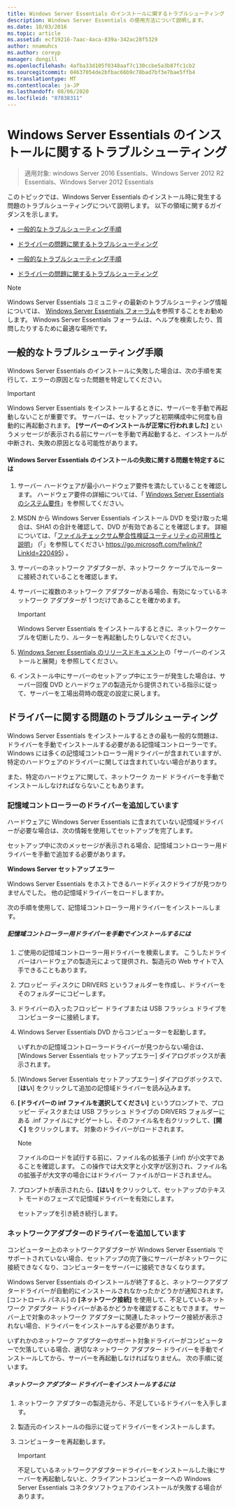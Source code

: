 ```yaml
---
title: Windows Server Essentials のインストールに関するトラブルシューティング
description: Windows Server Essentials の使用方法について説明します。
ms.date: 10/03/2016
ms.topic: article
ms.assetid: ecf19216-7aac-4aca-839a-342ac28f5329
author: nnamuhcs
ms.author: coreyp
manager: dongill
ms.openlocfilehash: 4afba33d105f0348aaf7c130ccbe5a3b87fc1cb2
ms.sourcegitcommit: 04637054de2bfbac66b9c78bad7bf3e7bae5ffb4
ms.translationtype: MT
ms.contentlocale: ja-JP
ms.lasthandoff: 08/06/2020
ms.locfileid: "87838311"
---
```

# <a name="troubleshoot-windows-server-essentials-installation"></a>Windows Server Essentials のインストールに関するトラブルシューティング

>適用対象: windows Server 2016 Essentials、Windows Server 2012 R2 Essentials、Windows Server 2012 Essentials

このトピックでは、Windows Server Essentials のインストール時に発生する問題のトラブルシューティングについて説明します。 以下の領域に関するガイダンスを示します。


-   [一般的なトラブルシューティング手順](Troubleshoot-Windows-Server-Essentials-installation.md#BKMK_GeneralTroubleshootingSteps)

-   [ドライバーの問題に関するトラブルシューティング](Troubleshoot-Windows-Server-Essentials-installation.md#BKMK_TroubleshootDrivers)

-   [一般的なトラブルシューティング手順](Troubleshoot-Windows-Server-Essentials-installation.md#BKMK_GeneralTroubleshootingSteps)

-   [ドライバーの問題に関するトラブルシューティング](Troubleshoot-Windows-Server-Essentials-installation.md#BKMK_TroubleshootDrivers)


> [!NOTE]
>  Windows Server Essentials コミュニティの最新のトラブルシューティング情報については、 [Windows Server Essentials フォーラム](/answers/topics/windows-server-essentials.html/threads)を参照することをお勧めします。 Windows Server Essentials フォーラムは、ヘルプを検索したり、質問したりするために最適な場所です。

##  <a name="general-troubleshooting-steps"></a><a name="BKMK_GeneralTroubleshootingSteps"></a>一般的なトラブルシューティング手順
 Windows Server Essentials のインストールに失敗した場合は、次の手順を実行して、エラーの原因となった問題を特定してください。

> [!IMPORTANT]
>  Windows Server Essentials をインストールするときに、サーバーを手動で再起動しないことが重要です。 サーバーは、セットアップと初期構成中に何度も自動的に再起動されます。 **[サーバーのインストールが正常に行われました]** というメッセージが表示される前にサーバーを手動で再起動すると、インストールが中断され、失敗の原因となる可能性があります。

#### <a name="to-identify-issues-in-a-failed-installation-of-windows-server-essentials"></a>Windows Server Essentials のインストールの失敗に関する問題を特定するには

1.  サーバー ハードウェアが最小ハードウェア要件を満たしていることを確認します。 ハードウェア要件の詳細については、「 [Windows Server Essentials のシステム要件](../get-started/system-requirements.md)」を参照してください。

2.  MSDN から Windows Server Essentials インストール DVD を受け取った場合は、SHA1 の合計を確認して、DVD が有効であることを確認します。 詳細については、「[ファイルチェックサム整合性検証ユーティリティの可用性と説明](https://go.microsoft.com/fwlink/?LinkId=220495)」 (「」を参照してください https://go.microsoft.com/fwlink/?LinkId=220495) 。

3.  サーバーのネットワーク アダプターが、ネットワーク ケーブルでルーターに接続されていることを確認します。

4.  サーバーに複数のネットワーク アダプターがある場合、有効になっているネットワーク アダプターが 1 つだけであることを確かめます。

    > [!IMPORTANT]
    >  Windows Server Essentials をインストールするときに、ネットワークケーブルを切断したり、ルーターを再起動したりしないでください。

5.  [Windows Server Essentials のリリースドキュメント](../get-started/release-notes.md)の「サーバーのインストールと展開」を参照してください。

6.  インストール中にサーバーのセットアップ中にエラーが発生した場合は、サーバー回復 DVD とハードウェアの製造元から提供されている指示に従って、サーバーを工場出荷時の既定の設定に戻します。

##  <a name="troubleshoot-driver-issues"></a><a name="BKMK_TroubleshootDrivers"></a>ドライバーに関する問題のトラブルシューティング
 Windows Server Essentials をインストールするときの最も一般的な問題は、ドライバーを手動でインストールする必要がある記憶域コントローラーです。 Windows には多くの記憶域コントローラー用ドライバーが含まれていますが、特定のハードウェアのドライバーに関しては含まれていない場合があります。

 また、特定のハードウェアに関して、ネットワーク カード ドライバーを手動でインストールしなければならないこともあります。

###  <a name="adding-drivers-for-storage-controllers"></a><a name="BKMK_StorageDrivers"></a>記憶域コントローラーのドライバーを追加しています
 ハードウェアに Windows Server Essentials に含まれていない記憶域ドライバーが必要な場合は、次の情報を使用してセットアップを完了します。

 セットアップ中に次のメッセージが表示される場合、記憶域コントローラー用ドライバーを手動で追加する必要があります。

 **Windows Server セットアップ エラー**

 Windows Server Essentials をホストできるハードディスクドライブが見つかりませんでした。 他の記憶域ドライバーをロードしますか。

 次の手順を使用して、記憶域コントローラー用ドライバーをインストールします。

##### <a name="to-manually-install-a-storage-controller-driver"></a>記憶域コントローラー用ドライバーを手動でインストールするには

1. ご使用の記憶域コントローラー用ドライバーを検索します。 こうしたドライバーはハードウェアの製造元によって提供され、製造元の Web サイトで入手できることもあります。

2. プロッピー ディスクに DRIVERS というフォルダーを作成し、ドライバーをそのフォルダーにコピーします。

3. ドライバーの入ったフロッピー ドライブまたは USB フラッシュ ドライブをコンピューターに接続します。

4. Windows Server Essentials DVD からコンピューターを起動します。

    いずれかの記憶域コントローラードライバーが見つからない場合は、[Windows Server Essentials セットアップエラー] ダイアログボックスが表示されます。

5. [Windows Server Essentials セットアップエラー] ダイアログボックスで、[**はい**] をクリックして追加の記憶域ドライバーを読み込みます。

6. **[ドライバーの inf ファイルを選択してください]** というプロンプトで、プロッピー ディスクまたは USB フラッシュ ドライブの DRIVERS フォルダーにある .inf ファイルにナビゲートし、そのファイル名を右クリックして、**[開く]** をクリックします。 対象のドライバーがロードされます。

   > [!NOTE]
   >  ファイルのロードを試行する前に、ファイル名の拡張子 (.inf) が小文字であることを確認します。 この操作では大文字と小文字が区別され、ファイル名の拡張子が大文字の場合にはドライバー ファイルがロードされません。

7. プロンプトが表示されたら、**[はい]** をクリックして、セットアップのテキスト モードのフェーズで記憶域ドライバーを有効にします。

   セットアップを引き続き続行します。

###  <a name="adding-drivers-for-network-adapters"></a><a name="BKMK_AddingNICdrivers"></a>ネットワークアダプターのドライバーを追加しています
 コンピューター上のネットワークアダプターが Windows Server Essentials でサポートされていない場合、セットアップの完了後にサーバーがネットワークに接続できなくなり、コンピューターをサーバーに接続できなくなります。

 Windows Server Essentials のインストールが終了すると、ネットワークアダプタードライバーが自動的にインストールされなかったかどうかが通知されます。 [コントロール パネル] の **[ネットワーク接続]** を使用して、不足しているネットワーク アダプター ドライバーがあるかどうかを確認することもできます。 サーバー上で対象のネットワーク アダプターに関連したネットワーク接続が表示されない場合、ドライバーをインストールする必要があります。

 いずれかのネットワーク アダプターのサポート対象ドライバーがコンピューターで欠落している場合、適切なネットワーク アダプター ドライバーを手動でインストールしてから、サーバーを再起動しなければなりません。 次の手順に従います。

##### <a name="to-install-a-network-adapter-driver"></a>ネットワーク アダプター ドライバーをインストールするには

1.  ネットワーク アダプターの製造元から、不足しているドライバーを入手します。

2.  製造元のインストールの指示に従ってドライバーをインストールします。

3.  コンピューターを再起動します。

    > [!IMPORTANT]
    >  不足しているネットワークアダプタードライバーをインストールした後にサーバーを再起動しないと、クライアントコンピューターへの Windows Server Essentials コネクタソフトウェアのインストールが失敗する場合があります。